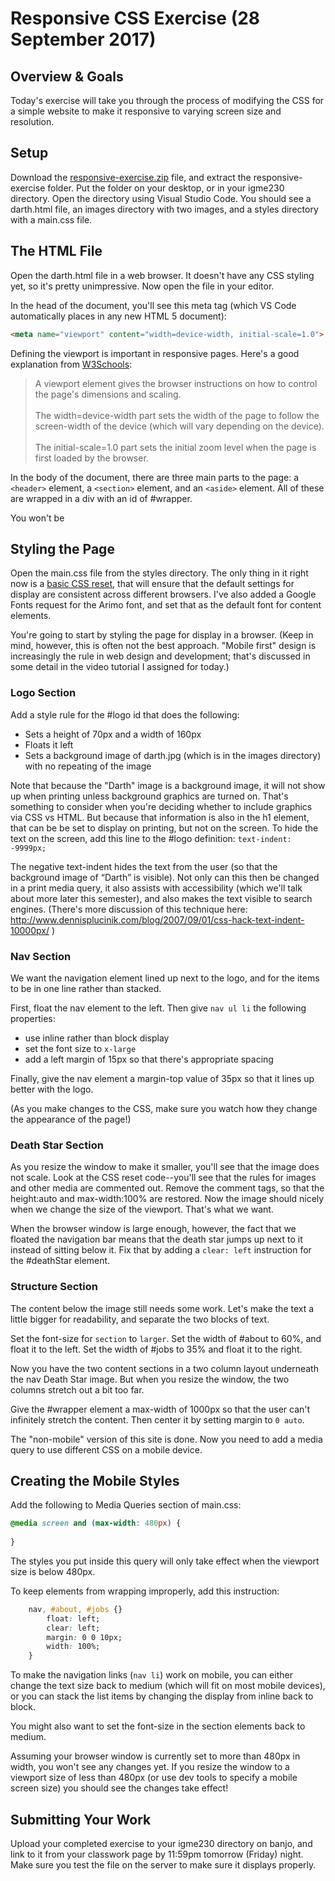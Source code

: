 # Responsive CSS Exercise (28 September 2017)

## Overview & Goals
Today's exercise will take you through the process of modifying the CSS for a simple website to make it responsive to varying screen size and resolution. 

## Setup
Download the [responsive-exercise.zip](responsive-exercise.zip) file, and extract the responsive-exercise folder. Put the folder on your desktop, or in your igme230 directory. Open the directory using Visual Studio Code. You should see a darth.html file, an images directory with two images, and a styles directory with a main.css file.

## The HTML File
Open the darth.html file in a web browser. It doesn't have any CSS styling yet, so it's pretty unimpressive. Now open the file in your editor. 

In the head of the document, you'll see this meta tag (which VS Code automatically places in any new HTML 5 document):

```html
<meta name="viewport" content="width=device-width, initial-scale=1.0">
```

Defining the viewport is important in responsive pages. Here's a good explanation from <a href="https://www.w3schools.com/css/css_rwd_viewport.asp">W3Schools</a>:

>A <meta> viewport element gives the browser instructions on how to control the page's dimensions and scaling.<br/><br />The width=device-width part sets the width of the page to follow the screen-width of the device (which will vary depending on the device).<br/><br />The initial-scale=1.0 part sets the initial zoom level when the page is first loaded by the browser.

In the body of the document, there are three main parts to the page: a `<header>` element, a `<section>` element, and an `<aside>` element. All of these are wrapped in a div with an id of #wrapper.  

You won't be 

## Styling the Page

Open the main.css file from the styles directory. The only thing in it right now is a <a href="http://cssreset.com/what-is-a-css-reset/">basic CSS reset</a>, that will ensure that the default settings for display are consistent across different browsers. I've also added a Google Fonts request for the Arimo font, and set that as the default font for content elements. 

You're going to start by styling the page for display in a browser. (Keep in mind, however, this is often not the best approach. "Mobile first" design is increasingly the rule in web design and development; that's discussed in some detail in the video tutorial I assigned for today.)

### Logo Section
Add a style rule for the #logo id that does the following:   
- Sets a height of 70px and a width of 160px
- Floats it left
- Sets a background image of darth.jpg (which is in the images directory) with no repeating of the image

Note that because the "Darth" image is a background image, it will not show up when printing unless background graphics are turned on. That's something to consider when you're deciding whether to include graphics via CSS vs HTML. But because that information is also in the h1 element, that can be be set to display on printing, but not on the screen. To hide the text on the screen, add this line to the #logo definition: `text-indent: -9999px;`

The negative text-indent hides the text from the user (so that the background image of “Darth” is visible). Not only can this then be changed in a print media query, it also assists with accessibility (which we'll talk about more later this semester), and also makes the text visible to search engines. (There's more discussion of this technique here: http://www.dennisplucinik.com/blog/2007/09/01/css-hack-text-indent-10000px/ )

### Nav Section

We want the navigation element lined up next to the logo, and for the items to be in one line rather than stacked.  

First, float the nav element to the left. Then give `nav ul li` the following properties:
- use inline rather than block display
- set the font size to `x-large`
- add a left margin of 15px so that there's appropriate spacing

Finally, give the nav element a margin-top value of 35px so that it lines up better with the logo. 

(As you make changes to the CSS, make sure you watch how they change the appearance of the page!)

### Death Star Section

As you resize the window to make it smaller, you'll see that the image does not scale. Look at the CSS reset code--you'll see that the rules for images and other media are commented out. Remove the comment tags, so that the height:auto and max-width:100% are restored. Now the image should nicely when we change the size of the viewport. That's what we want. 

When the browser window is large enough, however, the fact that we floated the navigation bar means that the death star jumps up next to it instead of sitting below it. Fix that by adding a `clear: left` instruction for the #deathStar element. 

### Structure Section

The content below the image still needs some work. Let's make the text a little bigger for readability, and separate the two blocks of text. 

Set the font-size for `section` to `larger`.  Set the width of #about to 60%, and float it to the left. Set the width of #jobs to 35% and float it to the right. 

Now you have the two content sections in a two column layout underneath the nav Death Star image. But when you resize the window, the two columns stretch out a bit too far. 

Give the #wrapper element a max-width of 1000px so that the user can't infinitely stretch the content. Then center it by setting margin to `0 auto`. 

The "non-mobile" version of this site is done. Now you need to add a media query to use different CSS on a mobile device.

## Creating the Mobile Styles

Add the following to Media Queries section of main.css:

```css
@media screen and (max-width: 480px) {
	
}
```
The styles you put inside this query will only take effect when the viewport size is below 480px. 

To keep elements from wrapping improperly, add this instruction: 

```css
	nav, #about, #jobs {}
		float: left;
		clear: left;
		margin: 0 0 10px; 
		width: 100%;
	}	
```
To make the navigation links (`nav li`) work on mobile, you can either change the text size back to medium (which will fit on most mobile devices), or you can stack the list items by changing the display from inline back to block. 

You might also want to set the font-size in the section elements back to medium.  

Assuming your browser window is currently set to more than 480px in width, you won't see any changes yet. If you resize the window to a viewport size  of less than 480px (or use dev tools to specify a mobile screen size) you should see the changes take effect!

## Submitting Your Work
Upload your completed exercise to your igme230 directory on banjo, and link to it from your classwork page by 11:59pm tomorrow (Friday) night. Make sure you test the file on the server to make sure it displays properly.
